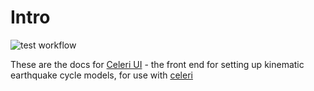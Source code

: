 # Intro

![test workflow](https://github.com/brendanjmeade/celeri_ui/actions/workflows/publish-pages.yml/badge.svg)

These are the docs for [Celeri UI](https://brendanjmeade.github.io/celeri_ui/) - the front end for setting up kinematic earthquake cycle models, for use with [celeri](https://github.com/brendanjmeade/celeri)
